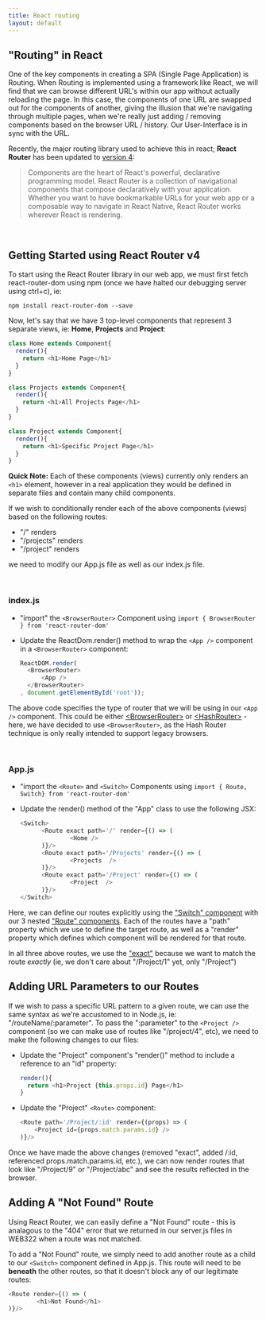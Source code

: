 ```yaml
---
title: React routing
layout: default
---
```


## "Routing" in React

One of the key components in creating a SPA (Single Page Application) is Routing.  When Routing is implemented using a framework like React, we will find that we can browse different URL's within our app without actually reloading the page.  In this case, the components of one URL are swapped out for the components of another, giving the illusion that we're navigating through multiple pages, when we're really just adding / removing components based on the browser URL / history.  Our User-Interface is in sync with the URL.

Recently, the major routing library used to achieve this in react; **React Router** has been updated to [version 4](https://reacttraining.com/react-router/):

> Components are the heart of React's powerful, declarative programming model. React Router is a collection of navigational components that compose declaratively with your application. Whether you want to have bookmarkable URLs for your web app or a composable way to navigate in React Native, React Router works wherever React is rendering.

<br>

## Getting Started using React Router v4

To start using the React Router library in our web app, we must first fetch react-router-dom using npm (once we have halted our debugging server using ctrl+c), ie:

```
npm install react-router-dom --save
```

Now, let's say that we have 3 top-level components that represent 3 separate views, ie: **Home**, **Projects** and **Project**:

```javascript
class Home extends Component{
  render(){
    return <h1>Home Page</h1>
  }
}

class Projects extends Component{
  render(){
    return <h1>All Projects Page</h1>
  }
}

class Project extends Component{
  render(){
    return <h1>Specific Project Page</h1>
  }
}
```

**Quick Note:** Each of these components (views) currently only renders an `<h1>` element, however in a real application they would be defined in separate files and contain many child components.

If we wish to conditionally render each of the above components (views) based on the following routes:

* "/" renders <Home />
* "/projects" renders <Projects />
* "/project" renders <Project />

we need to modify our App.js file as well as our index.js file.

<br>

### index.js

* "import" the `<BrowserRouter>` Component using `import { BrowserRouter } from 'react-router-dom'` 
* Update the ReactDom.render() method to wrap the `<App />` component in a `<BrowserRouter>` component:

  ```javascript
  ReactDOM.render(
    <BrowserRouter>
        <App />
    </BrowserRouter>
  , document.getElementById('root'));
  ```

The above code specifies the type of router that we will be using in our `<App />` component.  This could be either [&lt;BrowserRouter&gt;](https://reacttraining.com/react-router/web/api/BrowserRouter) or [&lt;HashRouter&gt;](https://reacttraining.com/react-router/web/api/HashRouter) - here, we have decided to use `<BrowserRouter>`, as the Hash Router technique is only really intended to support legacy browsers.

<br>

### App.js

* "import the `<Route>` and `<Switch>` Components using `import { Route, Switch} from 'react-router-dom'`
* Update the render() method of the "App" class to use the following JSX:

  ```javascript
  <Switch>
        <Route exact path='/' render={() => (
                <Home />
        )}/>
        <Route exact path='/Projects' render={() => (
                <Projects  />
        )}/>
        <Route exact path='/Project' render={() => (
                <Project  />
        )}/>
  </Switch>
  ```
  
Here, we can define our routes explicitly using the ["Switch" component](https://reacttraining.com/react-router/web/api/Switch) with our 3 nested ["Route" components](https://reacttraining.com/react-router/web/api/Route).  Each of the routes have a "path" property which we use to define the target route, as well as a "render" property which defines which component will be rendered for that route.  

In all three above routes, we use the ["exact"](https://reacttraining.com/react-router/web/api/Route/exact-bool) because we want to match the route *exactly* (ie, we don't care about "/Project/1" yet, only "/Project") 

## Adding URL Parameters to our Routes

If we wish to pass a specific URL pattern to a given route, we can use the same syntax as we're accustomed to in Node.js, ie: "/routeName/:parameter". To pass the ":parameter" to the `<Project />` component (so we can make use of routes like "/project/4", etc), we need to make the following changes to our files: 

* Update the "Project" component's "render()" method to include a reference to an "id" property:

  ```javascript
  render(){
    return <h1>Project {this.props.id} Page</h1>
  }
  ```

* Update the "Project" `<Route>` component:

  ```javascript
  <Route path='/Project/:id' render={(props) => (
      <Project id={props.match.params.id} />
  )}/>
  ```
  
Once we have made the above changes (removed "exact", added /:id, referenced props.match.params.id, etc.), we can now render routes that look like "/Project/9" or "/Project/abc" and see the results reflected in the browser.

## Adding A "Not Found" Route

Using React Router, we can easily define a "Not Found" route - this is analagous to the "404" error that we returned in our server.js files in WEB322 when a route was not matched.

To add a "Not Found" route, we simply need to add another route as a child to our `<Switch>` component defined in App.js.  This route will need to be **beneath** the other routes, so that it doesn't block any of our legitimate routes:

```javascript
<Route render={() => (
        <h1>Not Found</h1>
)}/>
```
      
